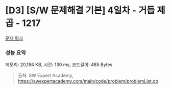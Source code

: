 # [D3] [S/W 문제해결 기본] 4일차 - 거듭 제곱 - 1217 

[문제 링크](https://swexpertacademy.com/main/code/problem/problemDetail.do?contestProbId=AV14dUIaAAUCFAYD) 

### 성능 요약

메모리: 20,184 KB, 시간: 130 ms, 코드길이: 485 Bytes



> 출처: SW Expert Academy, https://swexpertacademy.com/main/code/problem/problemList.do